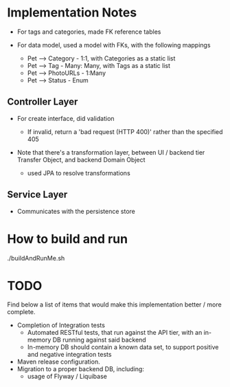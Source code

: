 # Implementation Notes

* For tags and categories, made FK reference tables

* For data model, used a model with FKs, with the following mappings

    * Pet --> Category - 1:1, with Categories as a static list
    * Pet --> Tag - Many: Many, with Tags as a static list
    * Pet --> PhotoURLs - 1:Many
    * Pet --> Status - Enum

## Controller Layer
* For create interface, did validation
     * If invalid, return a 'bad request (HTTP 400)' rather than the specified 405

* Note that there's a transformation layer, between UI / backend tier Transfer Object, and backend Domain Object
	* used JPA to resolve transformations

## Service Layer
* Communicates with the persistence store
	
# How to build and run
./buildAndRunMe.sh

# TODO
Find below a list of items that would make this implementation better / more complete.
* Completion of Integration tests
  * Automated RESTful tests, that run against the API tier, with an in-memory DB running against said backend
  * In-memory DB should contain a known data set, to support positive and negative integration tests
* Maven release configuration.
* Migration to a proper backend DB, including:
  * usage of Flyway / Liquibase